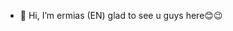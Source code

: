 - 👋 Hi, I’m ermias (EN)
glad to see u guys here😊😉
 
<!---
ermachaw/ermachaw is a ✨ special ✨ repository because its `README.md` (this file) appears on your GitHub profile.
You can click the Preview link to take a look at your changes.
--->
